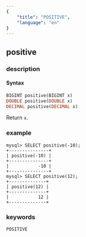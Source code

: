 ```yaml
---
{
    "title": "POSITIVE",
    "language": "en"
}
---
```


## positive

### description
#### Syntax

```sql
BIGINT positive(BIGINT x)
DOUBLE positive(DOUBLE x)
DECIMAL positive(DECIMAL x)
```
Return `x`.

### example

```
mysql> SELECT positive(-10);
+---------------+
| positive(-10) |
+---------------+
|           -10 |
+---------------+
mysql> SELECT positive(12);
+--------------+
| positive(12) |
+--------------+
|           12 |
+--------------+
```

### keywords
	POSITIVE
